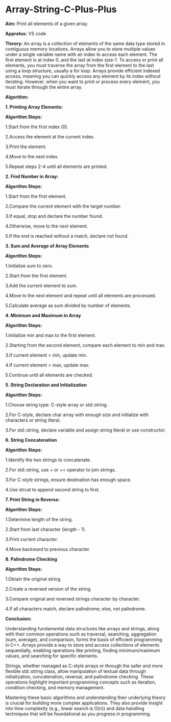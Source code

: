 # Array-String-C-Plus-Plus

**Aim:** Print all elements of a given array.

**Appratus:** VS code

**Theory:**
An array is a collection of elements of the same data type stored in contiguous memory locations. Arrays allow you to store multiple values under a single variable name with an index to access each element. The first element is at index 0, and the last at index size-1. To access or print all elements, you must traverse the array from the first element to the last using a loop structure, usually a for loop.
Arrays provide efficient indexed access, meaning you can quickly access any element by its index without iterating. However, when you want to print or process every element, you must iterate through the entire array.

**Algorithm:**

**1. Printing Array Elements:**

**Algorithm Steps:**

1.Start from the first index (0).

2.Access the element at the current index.

3.Print the element.

4.Move to the next index.

5.Repeat steps 2-4 until all elements are printed.

**2. Find Number in Array:**

**Algorithm Steps:**

1.Start from the first element.

2.Compare the current element with the target number.

3.If equal, stop and declare the number found.

4.Otherwise, move to the next element.

5.If the end is reached without a match, declare not found.


**3. Sum and Average of Array Elements**

**Algorithm Steps:**

1.Initialize sum to zero.

2.Start from the first element.

3.Add the current element to sum.

4.Move to the next element and repeat until all elements are processed.

5.Calculate average as sum divided by number of elements.

**4. Minimum and Maximum in Array**

**Algorithm Steps:**

1.Initialize min and max to the first element.

2.Starting from the second element, compare each element to min and max.

3.If current element < min, update min.

4.If current element > max, update max.

5.Continue until all elements are checked.

**5. String Declaration and Initialization**

**Algorithm Steps:**

1.Choose string type: C-style array or std::string.

2.For C-style, declare char array with enough size and initialize with characters or string literal.

3.For std::string, declare variable and assign string literal or use constructor.

**6. String Concatenation**

**Algorithm Steps:**

1.Identify the two strings to concatenate.

2.For std::string, use + or += operator to join strings.

3.For C-style strings, ensure destination has enough space.

4.Use strcat to append second string to first.

**7. Print String in Reverse:**

**Algorithm Steps:**

1.Determine length of the string.

2.Start from last character (length - 1).

3.Print current character.

4.Move backward to previous character.

**8. Palindrome Checking**

**Algorithm Steps:**

1.Obtain the original string.

2.Create a reversed version of the string.

3.Compare original and reversed strings character by character.

4.If all characters match, declare palindrome; else, not palindrome.

**Conclusion:**

Understanding fundamental data structures like arrays and strings, along with their common operations such as traversal, searching, aggregation (sum, average), and comparison, forms the basis of efficient programming in C++. Arrays provide a way to store and access collections of elements sequentially, enabling operations like printing, finding minimum/maximum values, and searching for specific elements.

Strings, whether managed as C-style arrays or through the safer and more flexible std::string class, allow manipulation of textual data through initialization, concatenation, reversal, and palindrome checking. These operations highlight important programming concepts such as iteration, condition checking, and memory management.

Mastering these basic algorithms and understanding their underlying theory is crucial for building more complex applications. They also provide insight into time complexity (e.g., linear search is O(n)) and data handling techniques that will be foundational as you progress in programming.







